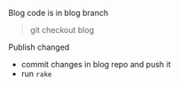 Blog code is in blog branch
> git checkout blog

Publish changed

* commit changes in blog repo and push it
* run ```rake```
